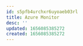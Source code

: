 ```yaml
---
id: s5pfb4urchxr6uyoaeb03rl
title: Azure Monitor
desc: ''
updated: 1656085385272
created: 1656085385272
---
```


